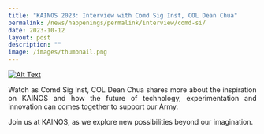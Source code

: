 ```yaml
---
title: "KAINOS 2023: Interview with Comd Sig Inst, COL Dean Chua"
permalink: /news/happenings/permalink/interview/comd-si/
date: 2023-10-12
layout: post
description: ""
image: /images/thumbnail.png
---
```


[![Alt Text](URL_of_Image)](URL_of_Link)


<p style="text-align: justify;">Watch as Comd Sig Inst, COL Dean Chua shares more about the inspiration on KAINOS and how the future of technology, experimentation and innovation can comes together to support our Army.</p>

<p style="text-align: justify;">Join us at KAINOS, as we explore new possibilities beyond our imagination.</p>
